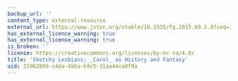 ```yaml
---
backup_url: ''
content_type: external-resource
external_url: https://www.jstor.org/stable/10.1525/fq.2015.69.2.8?seq=1#page_scan_tab_contents
has_external_licence_warning: true
has_external_license_warning: true
is_broken: ''
license: https://creativecommons.org/licenses/by-nc-sa/4.0/
title: 'Sketchy Lesbians: _Carol_ as History and Fantasy'
uid: 1596280d-c4da-4b0a-b9c5-31aa44ca0f9a
---
```

